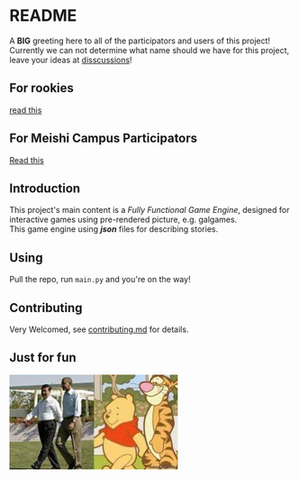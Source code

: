 
# README

A __BIG__ greeting here to all of the participators and users of this project!  
Currently we can not determine what name should we have for this project, leave your ideas at [disscussions](https://github.com/Sfever/2024SA-PY-Workfile/discussions)!

## For rookies

[read this](/welcome-to-here.md)

## For Meishi Campus Participators

[Read this](/welcome-to-here.md#for-meishi-campus-participator)

## Introduction

This project's main content is a _Fully Functional Game Engine_, designed for interactive games using pre-rendered picture, e.g. galgames.  
This game engine using ___json___ files for describing stories.

## Using

Pull the repo, run `main.py` and you're on the way!

## Contributing

Very Welcomed, see [contributing.md](/contributing.md) for details.

## Just for fun

![just_for_fun](/images_used/just_a_symbol.jpg)
